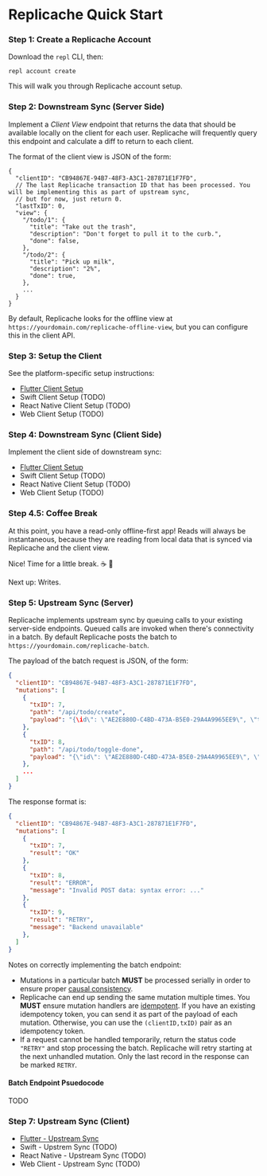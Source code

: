 # Replicache Quick Start

### Step 1: Create a Replicache Account

Download the `repl` CLI, then:

```
repl account create
```

This will walk you through Replicache account setup.

### Step 2: Downstream Sync (Server Side)

Implement a *Client View* endpoint  that returns the data that should be available locally on the client for each user. Replicache will frequently query this endpoint and calculate a diff to return to each client.

The format of the client view is JSON of the form:

```jsonc
{
  "clientID": "CB94867E-94B7-48F3-A3C1-287871E1F7FD",
  // The last Replicache transaction ID that has been processed. You will be implementing this as part of upstream sync,
  // but for now, just return 0.
  "lastTxID": 0,
  "view": {
    "/todo/1": {
      "title": "Take out the trash",
      "description": "Don't forget to pull it to the curb.",
      "done": false,
    },
    "/todo/2": {
      "title": "Pick up milk",
      "description": "2%",
      "done": true,
    },
    ...
  }
}
```

By default, Replicache looks for the offline view at `https://yourdomain.com/replicache-offline-view`, but you can
configure this in the client API.

### Step 3: Setup the Client

See the platform-specific setup instructions:

* [Flutter Client Setup](setup-flutter.md)
* Swift Client Setup (TODO)
* React Native Client Setup (TODO)
* Web Client Setup (TODO)

### Step 4: Downstream Sync (Client Side)

Implement the client side of downstream sync:

* [Flutter Client Setup](setup-flutter.md)
* Swift Client Setup (TODO)
* React Native Client Setup (TODO)
* Web Client Setup (TODO)

### Step 4.5: Coffee Break

At this point, you have a read-only offline-first app! Reads will always be instantaneous, because they are reading from local data that is synced via Replicache and the client view.

Nice! Time for a little break. ☕️ 🍵

Next up: Writes.

### Step 5: Upstream Sync (Server)

Replicache implements upstream sync by queuing calls to your existing server-side endpoints. Queued calls are invoked when
there's connectivity in a batch. By default Replicache posts the batch to `https://yourdomain.com/replicache-batch`.

The payload of the batch request is JSON, of the form:

```json
{
  "clientID": "CB94867E-94B7-48F3-A3C1-287871E1F7FD",
  "mutations": [
    {
      "txID": 7,
      "path": "/api/todo/create",
      "payload": "{\id\": \"AE2E880D-C4BD-473A-B5E0-29A4A9965EE9\", \"title\": \"Take out the trash\", ..."
    },
    {
      "txID": 8,
      "path": "/api/todo/toggle-done",
      "payload": "{\"id\": \"AE2E880D-C4BD-473A-B5E0-29A4A9965EE9\", \"done\": true}"
    },
    ...
  ]
}
```

The response format is:

```json
{
  "clientID": "CB94867E-94B7-48F3-A3C1-287871E1F7FD",
  "mutations": [
    {
      "txID": 7,
      "result": "OK"
    },
    {
      "txID": 8,
      "result": "ERROR",
      "message": "Invalid POST data: syntax error: ..."
    },
    {
      "txID": 9,
      "result": "RETRY",
      "message": "Backend unavailable"
    },
  ]
}
```

Notes on correctly implementing the batch endpoint:

* Mutations in a particular batch **MUST** be processed serially in order to ensure proper [causal consistency](https://jepsen.io/consistency/models/causal).
* Replicache can end up sending the same mutation multiple times. You **MUST** ensure mutation handlers are [idempotent](https://en.wikipedia.org/wiki/Idempotence#Computer_science_meaning). If you have an existing idempotency token, you can send it as part of the payload of each mutation. Otherwise, you can use the `(clientID,txID)` pair as an idempotency token.
* If a request cannot be handled temporarily, return the status code `"RETRY"` and stop processing the batch. Replicache will retry starting at the next unhandled mutation. Only the last record in the response can be marked `RETRY`.

#### Batch Endpoint Psuedocode

TODO

### Step 7: Upstream Sync (Client)

* [Flutter - Upstream Sync](setup-flutter.md#upstream)
* Swift - Upstrem Sync (TODO)
* React Native - Upstream Sync (TODO)
* Web Client - Upstream Sync (TODO)
